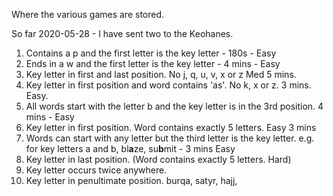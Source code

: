 Where the various games are stored.

So far 2020-05-28 - I have sent two to the Keohanes. 
1. Contains a p and the first letter is the key letter - 180s - Easy
2. Ends in a w and the first letter is the key letter                - 4 mins - Easy
3. Key letter in first and last position. No j, q, u, v, x or z Med 5 mins. 
4. Key letter in first position and word contains 'as'. No k, x or z. 3 mins. Easy.
5. All words start with the letter b and the key letter is in the 3rd position. 4 mins - Easy
6. Key letter in first position. Word contains exactly 5 letters. Easy 3 mins
7. Words can start with any letter but the third letter is the key letter. e.g. for key letters a and b, bl**a**ze, su**b**mit  - 3 mins Easy
8. Key letter in last position. (Word contains exactly 5 letters. Hard)
9. Key letter occurs twice anywhere.
10. Key letter in penultimate position. burqa, satyr, hajj, 
